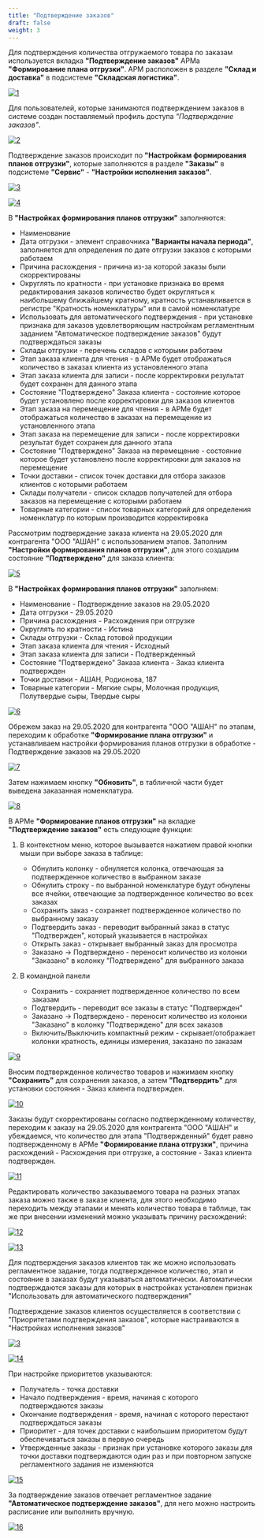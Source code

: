 ```yaml
---
title: "Подтверждение заказов"
draft: false
weight: 3
---
```


Для подтверждения количества отгружаемого товара по заказам используется вкладка **"Подтверждение заказов"** АРМа **"Формирование плана отгрузки"**. АРМ расположен в разделе **"Склад и доставка"** в подсистеме **"Складская логистика"**.

[![1][1]][1]

Для пользователей, которые занимаются подтверждением заказов в системе создан поставляемый профиль доступа *"Подтверждение заказов"*.

[![2][2]][2]

Подтверждение заказов происходит по **"Настройкам формирования планов отгрузки"**, которые заполняются в разделе **"Заказы"** в подсистеме **"Сервис"** - **"Настройки исполнения заказов"**.

[![3][3]][3]

[![4][4]][4]

В **"Настройках формирования планов отгрузки"** заполняются:

- Наименование
- Дата отгрузки - элемент справочника **"Варианты начала периода"**, заполняется для определения по дате отгрузки заказов с которыми работаем
- Причина расхождения - причина из-за которой заказы были скорректированы
- Округлять по кратности - при установке признака во время редактирования заказов количество будет округляться к наибольшему ближайшему кратному, кратность устанавливается в регистре "Кратность номенклатуры" или в самой номенклатуре
- Использовать для автоматического подтверждения - при установке признака для заказов удовлетворяющим настройкам регламентным заданием "Автоматическое подтверждение заказов" будут подтверждаться заказы
- Склады отгрузки - перечень складов с которыми работаем
- Этап заказа клиента для чтения - в АРМе будет отображаться количество в заказах клиента из установленного этапа
- Этап заказа клиента для записи - после корректировки результат будет сохранен для данного этапа
- Состояние "Подтверждено" Заказа клиента - состояние которое будет установлено после корректировки для заказов клиентов
- Этап заказа на перемещение для чтения - в АРМе будет отображаться количество в заказах на перемещение из установленного этапа
- Этап заказа на перемещение для записи - после корректировки результат будет сохранен для данного этапа
- Состояние "Подтверждено" Заказа на перемещение - состояние которое будет установлено после корректировки для заказов на перемещение
- Точки доставки - список точек доставки для отбора заказов клиентов с которыми работаем
- Склады получатели - список складов получателей для отбора заказов на перемещение с которыми работаем
- Товарные категории - список товарных категорий для определения номенклатур по которым производится корректировка

Рассмотрим подтверждение заказа клиента на 29.05.2020 для контрагента "ООО "АШАН" с использованием этапов. Заполним **"Настройки формирования планов отгрузки"**, для этого создадим состояние **"Подтверждено"** для заказа клиента:

[![5][5]][5]

В **"Настройках формирования планов отгрузки"** заполняем:

- Наименование - Подтверждение заказов на 29.05.2020
- Дата отгрузки - 29.05.2020
- Причина расхождения - Расхождения при отгрузке
- Округлять по кратности - Истина
- Склады отгрузки - Склад готовой продукции
- Этап заказа клиента для чтения - Исходный
- Этап заказа клиента для записи - Подтвержденный
- Состояние "Подтверждено" Заказа клиента - Заказ клиента подтвержден
- Точки доставки - АШАН, Родионова, 187
- Товарные категории - Мягкие сыры, Молочная продукция, Полутвердые сыры, Твердые сыры

[![6][6]][6]

Обрежем заказ на 29.05.2020 для контрагента "ООО "АШАН" по этапам, переходим к обработке **"Формирование плана отгрузки"** и устанавливаем настройки формирования планов отгрузки в обработке - Подтверждение заказов на 29.05.2020

[![7][7]][7]

Затем нажимаем кнопку **"Обновить"**, в табличной части будет выведена заказанная номенклатура.

[![8][8]][8]

В АРМе **"Формирование планов отгрузки"** на вкладке **"Подтверждение заказов"** есть следующие функции:

1. В контекстном меню, которое вызывается нажатием правой кнопки мыши при выборе заказа в таблице:

    - Обнулить колонку - обнуляется колонка, отвечающая за подтвержденное количество в выбранном заказе
    - Обнулить строку - по выбранной номенклатуре будут обнулены все ячейки, отвечающие за подтвержденное количество во всех заказах
    - Сохранить заказ - сохраняет подтвержденное количество по выбранному заказу
    - Подтвердить заказ - переводит выбранный заказ в статус "Подтвержден", который указывается в настройках
    - Открыть заказ - открывает выбранный заказ для просмотра
    - Заказано -> Подтверждено - переносит количество из колонки "Заказано" в колонку "Подтверждено" для выбранного заказа

2. В командной панели

    - Сохранить - сохраняет подтвержденное количество по всем заказам
    - Подтвердить - переводит все заказы в статус "Подтвержден"
    - Заказано -> Подтверждено - переносит количество из колонки "Заказано" в колонку "Подтверждено" для всех заказов
    - Включить/Выключить компактный режим - скрывает/отображает колонки кратность, единицы измерения, заказано по заказам

[![9][9]][9]

Вносим подтвержденное количество товаров и нажимаем кнопку **"Сохранить"** для сохранения заказов, а затем **"Подтвердить"** для установки состояния - Заказ клиента подтвержден.

[![10][10]][10]

Заказы будут скорректированы согласно подтвержденному количеству, переходим к заказу на 29.05.2020 для контрагента "ООО "АШАН" и убеждаемся, что количество для этапа "Подтвержденный" будет равно подтвержденному в АРМе **"Формирование плана отгрузки"**, причина расхождений - Расхождения при отгрузке, а состояние - Заказ клиента подтвержден.

[![11][11]][11]

Редактировать количество заказываемого товара на разных этапах заказа можно также в заказе клиента, для этого необходимо переходить между этапами и менять количество товара в таблице, так же при внесении изменений можно указывать причину расхождений:

[![12][12]][12]

[![13][13]][13]

Для подтверждения заказов клиентов так же можно использовать регламентное задание, тогда подтвержденное количество, этап и состояние в заказах будут указываться автоматически. Автоматически  подтверждаются заказы для которых в настройках установлен признак "Использовать для автоматического подтверждения"

Подтверждение заказов клиентов осуществляется в соответствии с "Приоритетами подтверждения заказов", которые настраиваются в "Настройках исполнения заказов"

[![3][3]][3]

[![14][14]][14]

При настройке приоритетов указываются:

- Получатель - точка доставки
- Начало подтверждения - время, начиная с которого подтверждаются заказы
- Окончание подтверждения - время, начиная с которого перестают подтверждаться заказы
- Приоритет - для точек доставки с наибольшим приоритетом будут обеспечиваться заказы в первую очередь
- Утвержденные заказы - признак при установке которого заказы для точки доставки подтверждаются один раз и при повторном запуске регламентного задания не изменяются

[![15][15]][15]

За подтверждение заказов отвечает регламентное задание **"Автоматическое подтверждение заказов"**, для него можно настроить расписание или выполнить вручную.

[![16][16]][16]

[1]: 1.png
[2]: 2.png
[3]: 3.png
[4]: 4.png
[5]: 5.png
[6]: 6.png
[7]: 7.png
[8]: 8.png
[9]: 9.png
[10]: 10.png
[11]: 11.png
[12]: 12.png
[13]: 13.png
[14]: 14.png
[15]: 15.png
[16]: 16.png
